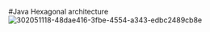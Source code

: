 #Java Hexagonal architecture
![302051118-48dae416-3fbe-4554-a343-edbc2489cb8e](https://github.com/habibellah/java_hexagonal_architecture_example/assets/90452332/fbe3f821-63ea-445f-80b7-4d67bbaa3e68)


